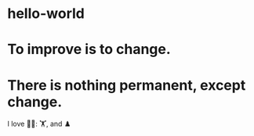 # hello-world
# To improve is to change.
# There is nothing permanent, except change.
I love 🏄‍♂️: 🏋️, and ♟️
